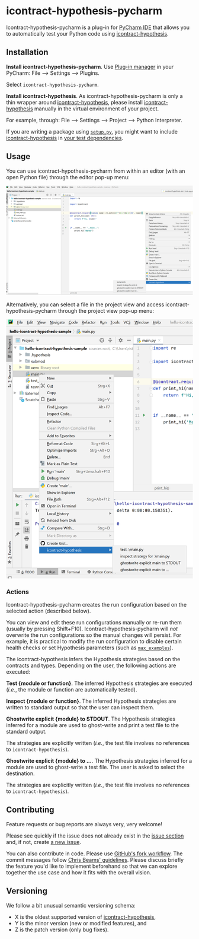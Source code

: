 # icontract-hypothesis-pycharm

Icontract-hypothesis-pycharm is a plug-in for [PyCharm IDE](https://www.jetbrains.com/pycharm/) that
allows you to automatically test your Python code using 
[icontract-hypothesis](https://github.com/mristin/icontract-hypothesis).

## Installation

**Install icontract-hypothesis-pycharm**.
Use [Plug-in manager](https://www.jetbrains.com/help/pycharm/managing-plugins.html) in your PyCharm:
File ⟶ Settings ⟶ Plugins. 

Select `icontract-hypothesis-pycharm`.

**Install icontract-hypothesis**.
As icontract-hypothesis-pycharm is only a thin wrapper around 
[icontract-hypothesis](https://github.com/mristin/icontract-hypothesis), please install 
[icontract-hypothesis](https://github.com/mristin/icontract-hypothesis) manually in 
the virtual environment of your project.

For example, through: File ⟶ Settings ⟶ Project ⟶ Python Interpreter.

If you are writing a package using 
[`setup.py`](https://packaging.python.org/tutorials/packaging-projects/), you might want to include
[icontract-hypothesis](https://github.com/mristin/icontract-hypothesis) in 
[your test dependencies](https://stackoverflow.com/questions/15422527/best-practices-how-do-you-list-required-dependencies-in-your-setup-py).

## Usage

You can use icontract-hypothesis-pycharm from within an editor (with an open Python file) through
the editor pop-up menu:

![editor pop-up menu](readme/editor-popup.png)

Alternatively, you can select a file in the project view and access icontract-hypothesis-pycharm
through the project view pop-up menu:

![project view pop-up menu](readme/project-view-popup.png)

### Actions

Icontract-hypothesis-pycharm creates the run configuration based on the selected action (described
below).

You can view and edit these run configurations manually or re-run them (usually by pressing 
Shift+F10).
Icontract-hypothesis-pycharm will *not* overwrite the run configurations so the manual changes will
persist.
For example, it is practical to modify the run configuration to disable certain health checks or
set Hypothesis parameters (such as 
[`max_examples`](https://github.com/mristin/icontract-hypothesis#testing-tool)). 

The icontract-hypothesis infers the Hypothesis strategies based on the contracts and types.
Depending on the user, the following actions are executed:

**Test {module or function}**.
The inferred Hypothesis strategies are executed (*i.e.*, the module or function are automatically
tested). 

**Inspect {module or function}**.
The inferred Hypothesis strategies are written to standard output so that the user can inspect them.

**Ghostwrite explicit {module} to STDOUT**.
The Hypothesis strategies inferred for a module are used to ghost-write and print a test file 
to the standard output.

The strategies are explicitly written (*i.e.*, the test file involves no references to 
`icontract-hypothesis`).

**Ghostwrite explicit {module} to ...**.
The Hypothesis strategies inferred for a module are used to ghost-write a test file.
The user is asked to select the destination.

The strategies are explicitly written (*i.e.*, the test file involves no references to 
`icontract-hypothesis`).

## Contributing

Feature requests or bug reports are always very, very welcome! 

Please see quickly if the issue does not already exist in the 
[issue section](https://github.com/mristin/icontract-hypothesis-pycharm/issues) and, if not,
create [a new issue](https://github.com/mristin/icontract-hypothesis-pycharm/issues/new).
 
You can also contribute in code.
Please use [GitHub's fork workflow](https://gist.github.com/Chaser324/ce0505fbed06b947d962).
The commit messages follow [Chris Beams' guidelines](https://chris.beams.io/posts/git-commit/).
Please discuss briefly the feature you'd like to implement beforehand so that we can 
explore together the use case and how it fits with the overall vision.

## Versioning

We follow a bit unusual semantic versioning schema:

* X is the oldest supported version of 
  [icontract-hypothesis](https://github.com/mristin/icontract-hypothesis),
* Y is the minor version (new or modified features), and
* Z is the patch version (only bug fixes).
